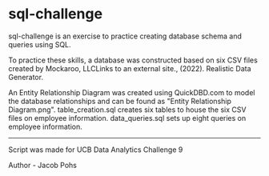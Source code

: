 # sql-challenge
sql-challenge is an exercise to practice creating database schema and queries using SQL. 

To practice these skills, a database was constructed based on six CSV files created by Mockaroo, LLCLinks to an external site., (2022). Realistic Data Generator. 

An Entity Relationship Diagram was created using QuickDBD.com to model the database relationships and can be found as "Entity Relationship Diagram.png". table_creation.sql creates six tables to house the six CSV files on employee information. data_queries.sql sets up eight queries on employee information. 

---
Script was made for UCB Data Analytics Challenge 9

Author - Jacob Pohs